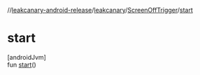 //[leakcanary-android-release](../../../index.md)/[leakcanary](../index.md)/[ScreenOffTrigger](index.md)/[start](start.md)

# start

[androidJvm]\
fun [start](start.md)()
